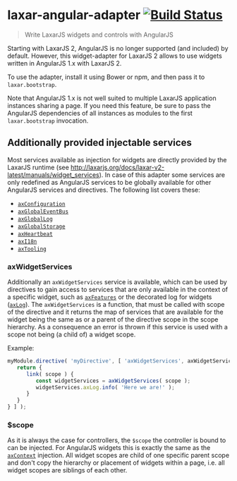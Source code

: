 # laxar-angular-adapter [![Build Status](https://travis-ci.org/LaxarJS/laxar-angular-adapter.svg?branch=master)](https://travis-ci.org/LaxarJS/laxar-angular-adapter)

> Write LaxarJS widgets and controls with AngularJS

Starting with LaxarJS 2, AngularJS is no longer supported (and included) by default.
However, this widget-adapter for LaxarJS 2 allows to use widgets written in AngularJS 1.x with LaxarJS 2.

To use the adapter, install it using Bower or npm, and then pass it to `laxar.bootstrap`.

Note that AngularJS 1.x is not well suited to multiple LaxarJS application instances sharing a page.
If you need this feature, be sure to pass the AngularJS dependencies of all instances as modules to the first `laxar.bootstrap` invocation.


## Additionally provided injectable services

Most services available as injection for widgets are directly provided by the LaxarJS runtime (see http://laxarjs.org/docs/laxar-v2-latest/manuals/widget_services).
In case of this adapter some services are only redefined as AngularJS services to be globally available for other AngularJS services and directives.
The following list covers these:
* [`axConfiguration`](http://laxarjs.org/docs/laxar-v2-latest/manuals/widget_services#-axconfiguration-)
* [`axGlobalEventBus`](http://laxarjs.org/docs/laxar-v2-latest/manuals/widget_services#-axglobaleventbus-)
* [`axGlobalLog`](http://laxarjs.org/docs/laxar-v2-latest/manuals/widget_services#-axgloballog-)
* [`axGlobalStorage`](http://laxarjs.org/docs/laxar-v2-latest/manuals/widget_services#-axglobalstorage-)
* [`axHeartbeat`](http://laxarjs.org/docs/laxar-v2-latest/manuals/widget_services#-axheartbeat-)
* [`axI18n`](http://laxarjs.org/docs/laxar-v2-latest/manuals/widget_services#-axi18n-)
* [`axTooling`](http://laxarjs.org/docs/laxar-v2-latest/manuals/widget_services#-axtooling-)


### axWidgetServices

Additionally an `axWidgetServices` service is available, which can be used by directives to gain access to services that are only available in the context of a specific widget, such as [`axFeatures`](http://laxarjs.org/docs/laxar-v2-latest/manuals/widget_services#-axfeatures-) or the decorated log for widgets ([`axLog`](http://laxarjs.org/docs/laxar-v2-latest/manuals/widget_services#-axlog-)).
The `axWidgetServices` is a function, that must be called with scope of the directive and it returns the map of services that are available for the widget being the same as or a parent of the directive scope in the scope hierarchy.
As a consequence an error is thrown if this service is used with a scope not being (a child of) a widget scope.

Example:
```js
myModule.directive( 'myDirective', [ 'axWidgetServices', axWidgetServices => {
   return {
      link( scope ) {
         const widgetServices = axWidgetServices( scope );
         widgetServices.axLog.info( 'Here we are!' );
      }
   }
} ] );
```


### $scope

As it is always the case for controllers, the `$scope` the controller is bound to can be injected.
For AngularJS widgets this is exactly the same as the [`axContext`](http://laxarjs.org/docs/laxar-v2-latest/manuals/widget_services#-axcontext-) injection.
All widget scopes are child of one specific parent scope and don't copy the hierarchy or placement of widgets within a page, i.e. all widget scopes are siblings of each other.
